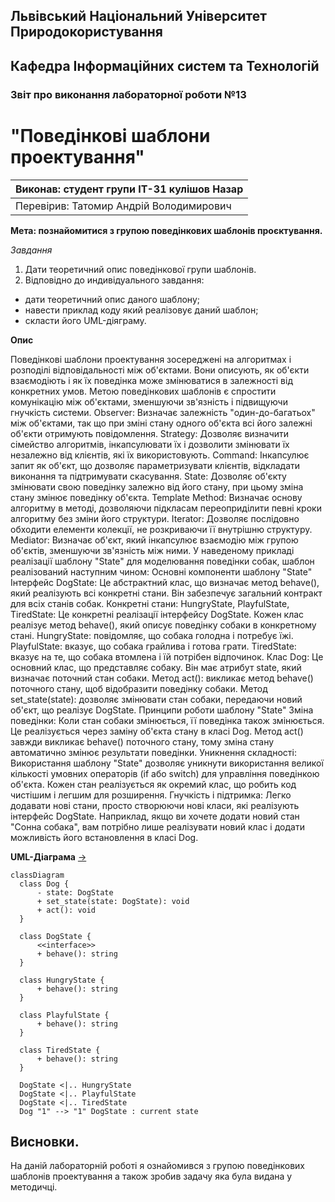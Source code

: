 ## Львівський Національний Університет Природокористування
## Кафедра Інформаційних систем та Технологій



### Звіт про виконання лабораторної роботи №13
# "Поведінкові шаблони проектування"



| Виконав: студент групи ІТ-31 кулішов Назар |
|----------------------------------------------------|
| Перевірив: Татомир Андрій Володимирович            |




**Мета: познайомитися з групою поведінкових шаблонів проєктування.**


*Завдання*

1. Дати теоретичний опис поведінкової групи шаблонів.
2. Відповідно до индивідуального завдання:
- дати теоретичний опис даного шаблону;
- навести приклад коду який реалізовує даний шаблон;
- скласти його UML-діяграму.

**Опис**

Поведінкові шаблони проектування зосереджені на алгоритмах і розподілі відповідальності між об'єктами. Вони описують, як об'єкти взаємодіють і як їх поведінка може змінюватися в залежності від конкретних умов. Метою поведінкових шаблонів є спростити комунікацію між об'єктами, зменшуючи зв'язність і підвищуючи гнучкість системи.
Observer: Визначає залежність "один-до-багатьох" між об'єктами, так що при зміні стану одного об'єкта всі його залежні об'єкти отримують повідомлення.
Strategy: Дозволяє визначити сімейство алгоритмів, інкапсулювати їх і дозволити змінювати їх незалежно від клієнтів, які їх використовують.
Command: Інкапсулює запит як об'єкт, що дозволяє параметризувати клієнтів, відкладати виконання та підтримувати скасування.
State: Дозволяє об'єкту змінювати свою поведінку залежно від його стану, при цьому зміна стану змінює поведінку об'єкта.
Template Method: Визначає основу алгоритму в методі, дозволяючи підкласам переоприділити певні кроки алгоритму без зміни його структури.
Iterator: Дозволяє послідовно обходити елементи колекції, не розкриваючи її внутрішню структуру.
Mediator: Визначає об'єкт, який інкапсулює взаємодію між групою об'єктів, зменшуючи зв'язність між ними.
У наведеному прикладі реалізації шаблону "State" для моделювання поведінки собак, шаблон реалізований наступним чином:
Основні компоненти шаблону "State"
Інтерфейс DogState:
Це абстрактний клас, що визначає метод behave(), який реалізують всі конкретні стани. Він забезпечує загальний контракт для всіх станів собак.
Конкретні стани:
HungryState, PlayfulState, TiredState: Це конкретні реалізації інтерфейсу DogState. Кожен клас реалізує метод behave(), який описує поведінку собаки в конкретному стані.
HungryState: повідомляє, що собака голодна і потребує їжі.
PlayfulState: вказує, що собака грайлива і готова грати.
TiredState: вказує на те, що собака втомлена і їй потрібен відпочинок.
Клас Dog:
Це основний клас, що представляє собаку. Він має атрибут state, який визначає поточний стан собаки.
Метод act(): викликає метод behave() поточного стану, щоб відобразити поведінку собаки.
Метод set_state(state): дозволяє змінювати стан собаки, передаючи новий об'єкт, що реалізує DogState.
Принципи роботи шаблону "State"
Зміна поведінки: Коли стан собаки змінюється, її поведінка також змінюється. Це реалізується через заміну об'єкта стану в класі Dog. Метод act() завжди викликає behave() поточного стану, тому зміна стану автоматично змінює результати поведінки.
Уникнення складності: Використання шаблону "State" дозволяє уникнути використання великої кількості умовних операторів (if або switch) для управління поведінкою об'єкта. Кожен стан реалізується як окремий клас, що робить код чистішим і легшим для розширення.
Гнучкість і підтримка: Легко додавати нові стани, просто створюючи нові класи, які реалізують інтерфейс DogState. Наприклад, якщо ви хочете додати новий стан "Сонна собака", вам потрібно лише реалізувати новий клас і додати можливість його встановлення в класі Dog.

**UML-Діаграма** [->](./lab13.py)
  ```mermaid
 classDiagram
    class Dog {
        - state: DogState
        + set_state(state: DogState): void
        + act(): void
    }

    class DogState {
        <<interface>>
        + behave(): string
    }

    class HungryState {
        + behave(): string
    }

    class PlayfulState {
        + behave(): string
    }

    class TiredState {
        + behave(): string
    }

    DogState <|.. HungryState
    DogState <|.. PlayfulState
    DogState <|.. TiredState
    Dog "1" --> "1" DogState : current state
```
## Висновки. 
На даній лабораторній роботі я ознайомився з групою поведінкових шаблонів проектування а також зробив задачу яка була видана у методичці. 


 
